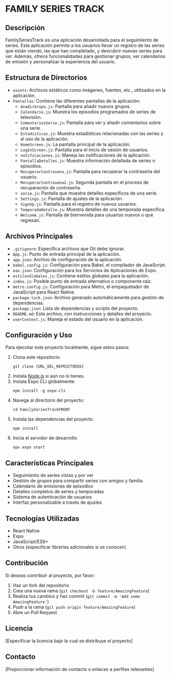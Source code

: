 # FAMILY SERIES TRACK

## Descripción
FamilySeriesTrack es una aplicación desarrollada para el seguimiento de series. Esta aplicación permite a los usuarios llevar un registro de las series que están viendo, las que han completado, y descubrir nuevas series para ver. Además, ofrece funcionalidades para gestionar grupos, ver calendarios de emisión y personalizar la experiencia del usuario.

## Estructura de Directorios
- `assets`: Archivos estáticos como imágenes, fuentes, etc., utilizados en la aplicación.
- `Pantallas`: Contiene las diferentes pantallas de la aplicación:
  - `AnadirGrupo.js`: Pantalla para añadir nuevos grupos.
  - `Calendario.js`: Muestra los episodios programados de series de televisión.
  - `ComentariosSerie.js`: Pantalla para ver y añadir comentarios sobre una serie.
  - `Estadisticas.js`: Muestra estadísticas relacionadas con las series y el uso de la aplicación.
  - `HomeScreen.js`: La pantalla principal de la aplicación.
  - `LogInScreen.js`: Pantalla para el inicio de sesión de usuarios.
  - `notificaciones.js`: Maneja las notificaciones de la aplicación.
  - `PantallaDetalles.js`: Muestra información detallada de series o episodios.
  - `RecuperarContrasena.js`: Pantalla para recuperar la contraseña del usuario.
  - `RecuperarContrasena2.js`: Segunda pantalla en el proceso de recuperación de contraseña.
  - `serie.js`: Pantalla que muestra detalles específicos de una serie.
  - `Settings.js`: Pantalla de ajustes de la aplicación.
  - `SignUp.js`: Pantalla para el registro de nuevos usuarios.
  - `TemporadaDetalle.js`: Muestra detalles de una temporada específica.
  - `Welcome.js`: Pantalla de bienvenida para usuarios nuevos o que regresan.

## Archivos Principales
- `.gitignore`: Especifica archivos que Git debe ignorar.
- `App.js`: Punto de entrada principal de la aplicación.
- `app.json`: Archivo de configuración de la aplicación.
- `babel.config.js`: Configuración para Babel, el compilador de JavaScript.
- `eas.json`: Configuración para los Servicios de Aplicaciones de Expo.
- `estilosGlobales.js`: Contiene estilos globales para la aplicación.
- `index.js`: Posible punto de entrada alternativo o componente raíz.
- `metro.config.js`: Configuración para Metro, el empaquetador de JavaScript para React Native.
- `package-lock.json`: Archivo generado automáticamente para gestión de dependencias.
- `package.json`: Lista de dependencias y scripts del proyecto.
- `README.md`: Este archivo, con instrucciones y detalles del proyecto.
- `userContext.js`: Maneja el estado del usuario en la aplicación.

## Configuración y Uso

Para ejecutar este proyecto localmente, sigue estos pasos:

1. Clona este repositorio:
   ```
   git clone [URL_DEL_REPOSITORIO]
   ```
2. Instala [Node.js](https://nodejs.org/) si aún no lo tienes.
3. Instala Expo CLI globalmente:
   ```
   npm install -g expo-cli
   ```
4. Navega al directorio del proyecto:
   ```
   cd FamilySeriesTrackFRONT
   ```
5. Instala las dependencias del proyecto:
   ```
   npm install
   ```
6. Inicia el servidor de desarrollo:
   ```
   npx expo start
   ```

## Características Principales
- Seguimiento de series vistas y por ver
- Gestión de grupos para compartir series con amigos y familia
- Calendario de emisiones de episodios
- Detalles completos de series y temporadas
- Sistema de autenticación de usuarios
- Interfaz personalizable a través de ajustes

## Tecnologías Utilizadas
- React Native
- Expo
- JavaScript/ES6+
- Otros (especificar librerías adicionales si se conocen)

## Contribución
Si deseas contribuir al proyecto, por favor:
1. Haz un fork del repositorio
2. Crea una nueva rama (`git checkout -b feature/AmazingFeature`)
3. Realiza tus cambios y haz commit (`git commit -m 'Add some AmazingFeature'`)
4. Push a la rama (`git push origin feature/AmazingFeature`)
5. Abre un Pull Request

## Licencia
[Especificar la licencia bajo la cual se distribuye el proyecto]

## Contacto
[Proporcionar información de contacto o enlaces a perfiles relevantes]
